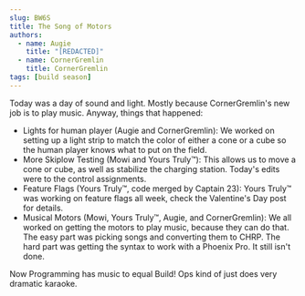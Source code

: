 ```yaml
---
slug: BW6S
title: The Song of Motors
authors:
  - name: Augie
    title: "[REDACTED]"
  - name: CornerGremlin
    title: CornerGremlin
tags: [build season]
---
```

Today was a day of sound and light. Mostly because CornerGremlin's new job is to play music. Anyway, things that happened:

* Lights for human player (Augie and CornerGremlin): We worked on setting up a light strip to match the color of either a cone or a cube so the human player knows what to put on the field.
* More Skiplow Testing (Mowi and Yours Truly™): This allows us to move a cone or cube, as well as stabilize the charging station. Today's edits were to the control assignments.
* Feature Flags (Yours Truly™, code merged by Captain 23): Yours Truly™ was working on feature flags all week, check the Valentine's Day post for details. 
* Musical Motors (Mowi, Yours Truly™, Augie, and CornerGremlin): We all worked on getting the motors to play music, because they can do that. The easy part was picking songs and converting them to CHRP. The hard part was getting the syntax to work with a Phoenix Pro. It still isn't done. 

Now Programming has music to equal Build! Ops kind of just does very dramatic karaoke.